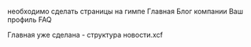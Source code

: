 необходимо сделать страницы на гимпе
Главная
Блог компании
Ваш профиль
FAQ

Главная уже сделана - структура новости.xcf
